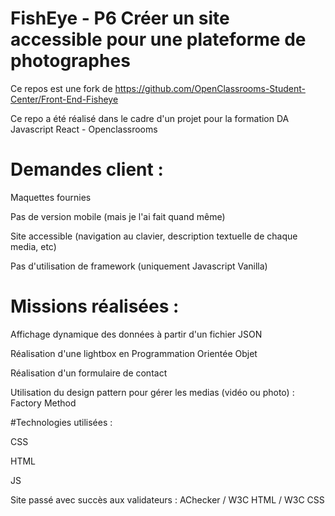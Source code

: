 # FishEye - P6 Créer un site accessible pour une plateforme de photographes
Ce repos est une fork de https://github.com/OpenClassrooms-Student-Center/Front-End-Fisheye

Ce repo a été réalisé dans le cadre d'un projet pour la formation DA Javascript React - Openclassrooms

# Demandes client :

Maquettes fournies

Pas de version mobile (mais je l'ai fait quand même)

Site accessible (navigation au clavier, description textuelle de chaque media, etc)

Pas d'utilisation de framework (uniquement Javascript Vanilla)

# Missions réalisées :

Affichage dynamique des données à partir d'un fichier JSON

Réalisation d'une lightbox en Programmation Orientée Objet

Réalisation d'un formulaire de contact

Utilisation du design pattern pour gérer les medias (vidéo ou photo) : Factory Method

#Technologies utilisées :

CSS

HTML

JS

Site passé avec succès aux validateurs : AChecker / W3C HTML / W3C CSS

